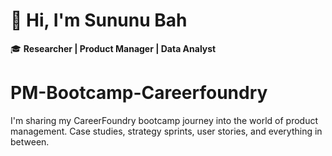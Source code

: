 # 👋 Hi, I'm Sununu Bah
🎓 **Researcher | Product Manager | Data Analyst**
# PM-Bootcamp-Careerfoundry
I'm sharing my CareerFoundry bootcamp journey into the world of product management. Case studies, strategy sprints, user stories, and everything in between.
